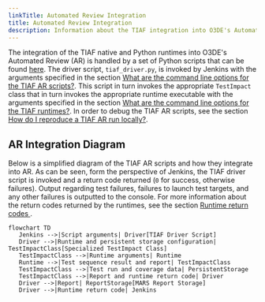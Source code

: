 ```yaml
---
linkTitle: Automated Review Integration
title: Automated Review Integration
description: Information about the TIAF integration into O3DE's Automated Review.
---
```


The integration of the TIAF native and Python runtimes into O3DE's Automated Review (AR) is handled by a set of Python scripts that can be found [here](https://github.com/o3de/o3de/tree/development/scripts/build/TestImpactAnalysis). The driver script, `tiaf_driver.py`, is invoked by Jenkins with the arguments specified in the section [What are the command line options for the TIAF AR scripts?](../../maintaining-tiaf/general-information/#what-are-the-command-line-options-for-the-tiaf-ar-scripts). This script in turn invokes the appropriate `TestImpact` class that in turn invokes the appropriate runtime executable with the arguments specified in the section [What are the command line options for the TIAF runtimes?](../../maintaining-tiaf/general-information/#what-are-the-command-line-options-for-the-tiaf-runtimes). In order to debug the TIAF AR scripts, see the section [How do I reproduce a TIAF AR run locally?](../../maintaining-tiaf/debugging-tiaf/#how-do-i-reproduce-a-tiaf-ar-run-locally).

## AR Integration Diagram

Below is a simplified diagram of the TIAF AR scripts and how they integrate into AR. As can be seen, form the perspective of Jenkins, the TIAF driver script is invoked and a return code returned (`0` for success, otherwise failures). Output regarding test failures, failures to launch test targets, and any other failures is outputted to the console. For more information about the return codes returned by the runtimes, see the section [Runtime return codes ](../../architectural-overview/runtime-frontend/#runtime-return-codes).

```mermaid
flowchart TD
   Jenkins -->|Script arguments| Driver[TIAF Driver Script]
   Driver -->|Runtime and persistent storage configuration| TestImpactClass[Specialized TestImpact Class]
   TestImpactClass -->|Runtime arguments| Runtime
   Runtime -->|Test sequence result and report| TestImpactClass
   TestImpactClass -->|Test run and coverage data| PersistentStorage
   TestImpactClass -->|Report and runtime return code| Driver
   Driver -->|Report| ReportStorage[MARS Report Storage]
   Driver -->|Runtime return code| Jenkins
```